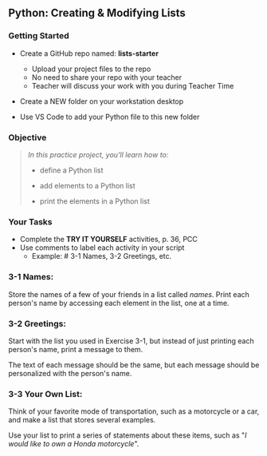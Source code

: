 ## Python: Creating & Modifying Lists

### Getting Started

- Create a GitHub repo named: **lists-starter**
    - Upload your project files to the repo
    - No need to share your repo with your teacher
    - Teacher will discuss your work with you during Teacher  Time

- Create a NEW folder on your workstation desktop
- Use VS Code to add your Python file to this new folder


### Objective

> *In this practice project, you'll learn how to:*
>
> * define a Python list
>
> * add elements to a Python list
> 
> * print the elements in a Python list


### Your Tasks

- Complete the **TRY IT YOURSELF** activities, p. 36, PCC
- Use comments to label each activity in your script
  - Example: # 3-1 Names, 3-2 Greetings, etc.

### 3-1 Names:
Store the names of a few of your friends in a list called *names*.  Print each person's
name by accessing each element in the list, one at a time.

### 3-2 Greetings:

Start with the list you used in Exercise 3-1, but instead of just printing each person's
name, print a message to them.

The text of each message should be the same, but each message should be personalized with 
the person's name.

### 3-3 Your Own List:

Think of your favorite mode of transportation, such as a motorcycle or a car, and make a list
that stores several examples.  

Use your list to print a series of statements about these items, such as "*I would like to own
a Honda motorcycle*".